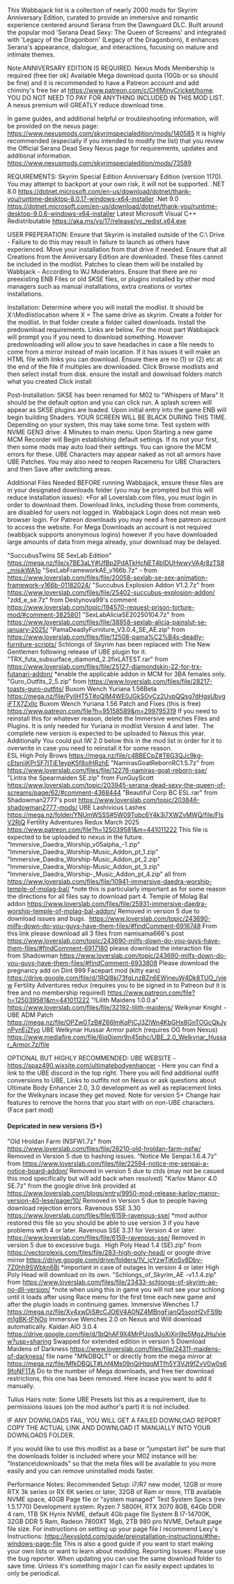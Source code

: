 This Wabbajack list is a collection of nearly 2000 mods for Skyrim Anniversary Edition, curated to provide an immersive and romantic experience centered around Serana from the Dawnguard DLC. Built around the popular mod 'Serana Dead Sexy: The Queen of Screams' and integrated with 'Legacy of the Dragonborn' (Legacy of the Dragonborn), it enhances Serana's appearance, dialogue, and interactions, focusing on mature and intimate themes. 

Note:ANNIVERSARY EDITION IS REQUIRED.  Nexus Mods Membership is required (free tier ok) Available Mega download quota (10Gb or so should be fine) and it is recommended to have a Patreon account and add chiminy's free tier at https://www.patreon.com/c/CHIMinyCricket/home. YOU DO NOT NEED TO PAY FOR ANYTHING INCLUDED IN THIS MOD LIST. A nexus premium will GREATLY reduce download time. 

In game guides, and additional helpful or troubleshooting information, will be provided on the nexus page: https://www.nexusmods.com/skyrimspecialedition/mods/140585
It is highly recommended (especially if you intended to modify the list) that you review the Official Serana Dead Sexy Nexus page for requirements, updates and additional information. https://www.nexusmods.com/skyrimspecialedition/mods/73589

REQUIREMENTS:
Skyrim Special Edition Anniversary Edition (version 1170).  You may attempt to backport at your own risk, it will not be supported. 
.NET 8.0﻿ https://dotnet.microsoft.com/en-us/download/dotnet/thank-you/runtime-desktop-8.0.17-windows-x64-installer
.Net 9.0  https://dotnet.microsoft.com/en-us/download/dotnet/thank-you/runtime-desktop-9.0.6-windows-x64-installer
Latest Microsoft Visual C++ Redistributable https://aka.ms/vs/17/release/vc_redist.x64.exe


USER PREPERATION: 
Ensure that Skyrim is installed outside of the C:\ Drive - Failure to do this may result in failure to launch as others have experienced. Move your installation from that drive if needed. 
Ensure that all Creations from the Anniversary Edition are downloaded. These files cannot be included in the modlist. Patches to clean them will be installed by Wabbjack - According to WJ Moderators. 
Ensure that there are no preexisting ENB Files or old SKSE files, or plugins installed by other mod managers such as manual installations, extra creations or vortex installations. 

Installation: 
Determine where you will install the modlist. It should be X:\Modlistlocation where X = The same drive as skyrim. 
Create a folder for the modlist.
In that folder create a folder called downloads. 
Install the predownload requirements. Links are below.  For the most part Wabbajack will prompt you if you need to download something. However predownloading will allow you to save headaches in case a file needs to come from a mirror instead of main location. If it has issues it will make an HTML file with links you can download. Ensure there are no (1) or (2) etc at the end of the file if multiples are downloaded. 
Click Browse modlists and then select install from disk. ensure the install and download folders match what you created
Click install

Post-Installation:
SKSE has been renamed for M02 to "Whispers of Mara" It should be the default option and you can click run. 
A splash screen will appear as SKSE plugins are loaded.
Upon initial entry into the game ENB will begin building Shaders. YOUR SCREEN WILL BE BLACK DURING THIS TIME. Depending on your system, this may take some time. Test system with NVME GEN3 drive: 4 Minutes to main menu. 
Upon Starting a new game MCM Recorder will Begin establishing default settings. If its not your first, then some mods may auto load their settings. You can ignore the MCM errors for these. 
UBE Characters may appear naked as not all armors have UBE Patches. 
You may also need to reopen Racemenu for UBE Characters and then Save after switching areas. 

Additional Files Needed BEFORE running Wabbajack, ensure these files are in your designated downloads folder (you may be prompted but this will reduce installation issues): 
*For all Loverslab.com files, you must login in order to download them. Download links, including those from comments, are disabled for users not logged in. Wabbajack Login does not mean web browser login. For Patreon downloads you may need a free patreon account to access the website. For Mega Downloads an account is not required (wabbjack supports anonymous logins) however if you have downloaded large amounts of data  from mega already, your download may be delayed.

"SuccubusTwins SE SexLab Edition" https://mega.nz/file/x7BE3aLY#UfBp2PdATkHcNET4bIDUHwwyVA4r8zTS8_misjkWA1o﻿
"SexLabFrameworkAE_v166b.7z" - from https://www.loverslab.com/files/file/20058-sexlab-se-sex-animation-framework-v166b-01182024/ 
"Succubus Explosion Addon V1.2.7z" from https://www.loverslab.com/files/file/25402-succubus-explosion-addon/ 
"zdd_e_se.7z" from Destynova99's comment https://www.loverslab.com/topic/194570-request-prison-torture-mod/#comment-3825801 
"SexLabAliciaSE20250104.7z" from https://www.loverslab.com/files/file/38858-sexlab-alicia-painslut-se-january-2025/ 
"PamaDeadlyFurniture_V3.0.4_SE_AE.zip" from https://www.loverslab.com/files/file/12508-pama%C2%B4s-deadly-furniture-scripts/ 
Schlongs of Skyrim has been replaced with The New Gentlemen﻿ following release of UBE plugin for it. 
"TRX_futa_subsurface_diamond_2.2fixLATEST.rar" from https://www.loverslab.com/files/file/25127-diamondskin-22-for-trx-futanari-addon/ *enable the applicable addon in MCM for 3BA females only. 
"Guro_Outfits_2_5.zip" from https://www.loverslab.com/files/file/28217-toasts-guro-outfits/ 
Buxom Wench Yuriana 1.56Beta https://mega.nz/file/PyIlHT5T#oQlM4WE0JGkSOyCz2UvpQQsg7dHgsUbvgiFTX7ZxIlc
Buxom Wench Yuriana 1.56 Patch and Fixes (this is free) https://www.patreon.com/file?h=95158589&m=299795319 If you need to reinstall this for whatever reason, delete the Immersive wenches Files and Plugins. It is only needed for Yuriana in modlist Version 4 and later. ﻿ The complete new version is expected to be uploaded to Nexus this year. Additionally You could put IW 2.0 below this in the mod list in order for it to overwrite in case you need to reinstall it for some reason.  
ESL High Poly Brows   https://mega.nz/file/c4BBECpZ#T6G3QJc9kg-cEtsniiKPrSF7ITiE1eypK5f8olHRzhE
"NamirasGoatRebornRC1.5.7z" from https://www.loverslab.com/files/file/12276-namiras-goat-reborn-sse/ 
"Lintra the Spearmaiden SE.zip" from FunGuyScott https://www.loverslab.com/topic/203945-serana-dead-sexy-the-queen-of-screams/page/62/#comment-4368444 
"Beautiful Corp BC ESL.rar" from Shadowman2777's post https://www.loverslab.com/topic/203846-shadowman2777-mods/ 
UBE Lashivious Lashes https://mega.nz/folder/YNUmWSSS#5W09Tobc6Y4k3i7XWZvMWQ/file/FIsV2RjQ
Fertility Adventures Redux March 2025 https://www.patreon.com/file?h=125039581&m=441011222 This file is expected to be uploaded to nexus in the future. ﻿﻿
"Immersive_Daedra_Worship_v05alpha_-1.zip" "Immersive_Daedra_Worship-Music_Addon_pt_1.zip" "Immersive_Daedra_Worship-Music_Addon_pt_2.zip" "Immersive_Daedra_Worship-Music_Addon_pt_3.zip" "Immersive_Daedra_Worship-_Music_Addon_pt_4.zip" all from https://www.loverslab.com/files/file/10941-immersive-daedra-worship-temple-of-molag-bal/ *note this is particularly important as for some reason the directions for all files say to download part 4.
Temple of Molag Bal addon https://www.loverslab.com/files/file/25931-immersive-daedra-worship-temple-of-molag-bal-addon/ Removed in version 5 due to download issues and bugs. ﻿
https://www.loverslab.com/topic/243690-milfs-down-do-you-guys-have-them-files/#findComment-6916748﻿  From this link please download all 3 files from namisama666's post
https://www.loverslab.com/topic/243690-milfs-down-do-you-guys-have-them-files/#findComment-6917180 please download the interaction file from Shadowman
﻿﻿https://www.loverslab.com/topic/243690-milfs-down-do-you-guys-have-them-files/#findComment-6933808 Please download the pregnancy add on﻿
Dint 999 Facepart mod (kitty ears) https://drive.google.com/file/d/1RQl8ki73fgLnzBZn6EWjneuW4Dk8TUO_/view
Fertility Adventures redux (requires you to be signed in to Patreon but it is free and no membership required) https://www.patreon.com/file?h=125039581&m=441011222
"!Lilith Maidens 1.0.0.a" https://www.loverslab.com/files/file/32192-lilith-maidens/
Welkynar Knight - UBE ADM Patch https://mega.nz/file/OPZw0TzB#Z66lmKqPjCJ3ZlWn4KbGHx8GnTOGcQkJynPynEjZfyo 
UBE Welkynar Hussar Armor patch (requires OG from Nexus) https://www.mediafire.com/file/6jq0ixmr9n45phc/UBE_2.0_Welkynar_Hussar_Armor.7z/file

OPTIONAL BUT HIGHLY RECOMMENDED: UBE WEBSITE - https://spaz490.wixsite.com/ultimatebodyenhancer -  Here you can find a link to the UBE discord in the top right. There you will find additional outfit conversions to UBE, Links to outfits not on Nexus or ask questions about Ultimate Body Enhancer 2.0, 3.0 development as well as replacement links for the Welkynars incase they get moved. 
Note for version 5+ Change hair features to remove the horns that you start with on non-UBE characters. (Face part mod)﻿﻿

#### Depricated in new versions (5+) #####
"Old Hroldan Farm (NSFW).7z" from https://www.loverslab.com/files/file/26210-old-hroldan-farm-nsfw/  Removed in Version 5 due to hashing issues. 
"Notice Me Senpai.1.6.4.7z" from https://www.loverslab.com/files/file/22594-notice-me-senpai-a-notice-board-addon/   Removed in version 5 due to ctds (may not be casued this mod specifically but will add back when resolved)
"Karlov Manor 4.0 SE.7z" from the google drive link provided at https://www.loverslab.com/blogs/entry/9950-mod-release-karlov-manor-version-40-lese/page/10/  Removed in Version 5 due to people having download rejection errors. 
Ravenous SSE 3.30 https://www.loverslab.com/files/file/6159-ravenous-sse/  *mod author restored this file so you should be able to use version 3 if you have problems with 4 or later. 
﻿Ravenous SSE 3.31 for Version 4 or later. https://www.loverslab.com/files/file/6159-ravenous-sse/  Removed in version 5 due to excessive bugs. ﻿
High Poly Head 1.4 (SE).zip" from https://vectorplexis.com/files/file/283-high-poly-head/ or google drive mirror https://drive.google.com/drive/folders/1V_jcYzwTiKnSv8Dbv-7Z0hh9SWbkn6Bi *important in case of outages 
In version 4 or later High Poly Head will download on its own. 
"Schlongs_of_Skyrim_AE -v1.1.4.zip" from https://www.loverslab.com/files/file/23433-schlongs-of-skyrim-ae-no-dll-version/ *note when using this in game you will not see your schlong until it loads after using Race menu for the first time each new game and after the plugin loads in continuing games. 
Immersive Wenches 1.7 https://mega.nz/file/Xv4xwDjS#cCJO6V4A0NZ4MBngFjanQ5sooH2yFS9bm1gBK-tFNOo 
Immersive Wenches 2.0 on Nexus and Will download automatically. 
Kaidan AIO 3.0.4 https://drive.google.com/file/d/1bQhAF9X4MrPUos9JoXiXjrj9p5MgzJHu/view?usp=sharing  Swapped for extended edition in version 5
Download Maidens of Darkness https://www.loverslab.com/files/file/24311-maidens-of-darkness/ file name "MfkDBQLT" or directly from the mega mirror at https://mega.nz/file/MfkDBQLT#Lhf4Ms09nQiHtqqMTfh5Y3VJt9fZvV0w0s69foNF1TA Do to the number of Mega downloads, and free tier download restrictions, this one has been removed. Here incase you want to add it manually. ﻿

Tulius Hairs note: Some UBE Presets list this as a requirement, due to permissions issues (on the mod author's part) it is not included. 

IF ANY DOWNLOADS FAIL, YOU WILL GET A FAILED DOWNLOAD REPORT COPY THE ACTUAL LINK AND DOWNLOAD IT MANUALLY INTO YOUR DOWNLOADS FOLDER.

If you would like to use this modlist as a base or "jumpstart list" be sure that the downloads folder is included where your M02 instance will be: "Instance\downloads" so that the meta files will be available to you more easily and you can remove uninstalled mods faster. 

Performance Notes:
Recommended Setup: i7/R7 new model, 12GB or more RTX 3k series or RX 6K series or later, 32GB of Ram or more, 1TB available NVME space, 40GB Page file or "system managed" 
Test System Specs (rev 1.5.1770) Development system: Ryzen 7 5800H, RTX 3070 8GB, 64Gb DDR 4 ram, 1TB SK Hynix NVME, default 4Gb page file 
System B I7-14700K, 32GB DDR 5 Ram, Radeon 7800XT 16gb, 2TB 980 pro NVME, Default page file size.
For instructions on setting up your page file I recommend Lexy's Instructions: https://lexyslotd.com/guide/preinstallation-instructions/#the-windows-page-file This is also a good guide if you want to start making your own lists or want to learn about modding. 
Reporting Issues:
﻿Please use the bug reporter. When updating you can use the same download folder to save time. Unless it's something major I can fix easily expect updates to only be periodical.
